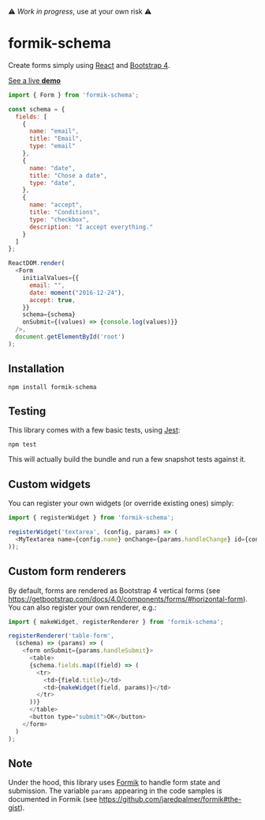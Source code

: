 ⚠ *Work in progress*, use at your own risk ⚠

# formik-schema

Create forms simply using [React](https://reactjs.org/) and [Bootstrap 4](https://getbootstrap.com/).

[See a live **demo**](https://codesandbox.io/embed/716j2l79xq)
```js
import { Form } from 'formik-schema';

const schema = {
  fields: [
    {
      name: "email",
      title: "Email",
      type: "email"
    },
    {
      name: "date",
      title: "Chose a date",
      type: "date",
    },
    {
      name: "accept",
      title: "Conditions",
      type: "checkbox",
      description: "I accept everything."
    }
  ]
};

ReactDOM.render(
  <Form
    initialValues={{
      email: "",
      date: moment("2016-12-24"),
      accept: true,
    }}
    schema={schema}
    onSubmit={(values) => {console.log(values)}}
  />,
  document.getElementById('root')
);
```

## Installation

    npm install formik-schema

## Testing

This library comes with a few basic tests, using [Jest](http://facebook.github.io/jest/):

    npm test

This will actually build the bundle and run a few snapshot tests against it.

## Custom widgets

You can register your own widgets (or override existing ones) simply:

```js
import { registerWidget } from 'formik-schema';

registerWidget('textarea', (config, params) => (
  <MyTextarea name={config.name} onChange={params.handleChange} id={config.name} value={params.values[config.name]} rows={config.rows || 3} />
));
```

## Custom form renderers

By default, forms are rendered as Bootstrap 4 vertical forms (see <https://getbootstrap.com/docs/4.0/components/forms/#horizontal-form>). You can also register your own renderer, e.g.:

```js
import { makeWidget, registerRenderer } from 'formik-schema';

registerRenderer('table-form',
  (schema) => (params) => (
    <form onSubmit={params.handleSubmit}>
      <table>
      {schema.fields.map((field) => (
        <tr>
          <td>{field.title}</td>
          <td>{makeWidget(field, params)}</td>
        </tr>
      ))}
      </table>
      <button type="submit">OK</button>
    </form>
  )
);
```

## Note

Under the hood, this library uses [Formik](https://github.com/jaredpalmer/formik) to handle form state and submission.
The variable `params` appearing in the code samples is documented in Formik (see https://github.com/jaredpalmer/formik#the-gist).
